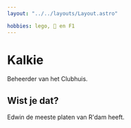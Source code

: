```yaml
---
layout: "../../layouts/Layout.astro"

hobbies: lego, 🍺 en F1
---
```


# Kalkie

Beheerder van het Clubhuis.

## Wist je dat?

Edwin de meeste platen van R'dam heeft.
